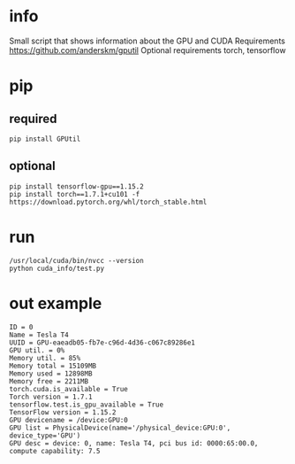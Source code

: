 # info

Small script that shows information about the GPU and CUDA 
Requirements https://github.com/anderskm/gputil
Optional requirements torch, tensorflow

# pip
## required
```
pip install GPUtil
```
## optional
```
pip install tensorflow-gpu==1.15.2
pip install torch==1.7.1+cu101 -f https://download.pytorch.org/whl/torch_stable.html

```

# run
```
/usr/local/cuda/bin/nvcc --version
python cuda_info/test.py
```

# out example 
```
ID = 0
Name = Tesla T4
UUID = GPU-eaeadb05-fb7e-c96d-4d36-c067c89286e1
GPU util. = 0%
Memory util. = 85%
Memory total = 15109MB
Memory used = 12898MB
Memory free = 2211MB
torch.cuda.is_available = True
Torch version = 1.7.1
tensorflow.test.is_gpu_available = True
TensorFlow version = 1.15.2
GPU devicename = /device:GPU:0
GPU list = PhysicalDevice(name='/physical_device:GPU:0', device_type='GPU')
GPU desc = device: 0, name: Tesla T4, pci bus id: 0000:65:00.0, compute capability: 7.5
```